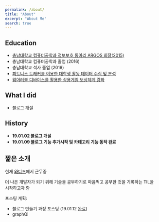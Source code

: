 ```yaml
---
permalink: /about/
title: "About"
excerpt: "About Me"
search: true
---
```


## Education
 - [충남대학교 컴퓨터공학과 정보보호 동아리 ARGOS 회장(2015)](http://www.argos.or.kr/index.php?mid=history)
 - 충남대학교 컴퓨터공학과 졸엄 (2016)
 - 충남대학교 석사 졸업 (2018)
 - [피트니스 트래커를 이용한 대학생 활동 데이터 수집 및 분석](http://www.dbpia.co.kr/Journal/ArticleDetail/NODE07115887)
 - [웨어러블 디바이스를 활용한 상용게임 보상체계 강화](http://dcollection.cnu.ac.kr/public_resource/pdf/000000075216_20190108093707.pdf)

## What I did
 - 블로그 개설

## History
* **19.01.02 블로그 개설**
* **19.01.09 블로그 기능 추가시작 및 카테고리 기능 동작 완료**

## 짦은 소개
현재 [와디즈](www.wadiz.kr)에서 근무중

더 나은 개발자가 되기 위해 기술을 공부하기로 마음먹고 공부한 것을 기록하는 TIL을 시작하고자 함

포스팅 계획:
  * 블로그 만들기 과정 포스팅 (19.01.12 [완료]())
  * graphQl
